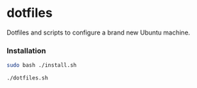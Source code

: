 # dotfiles
Dotfiles and scripts to configure a brand new Ubuntu machine.

### Installation

``` bash
sudo bash ./install.sh
```
``` bash
./dotfiles.sh
``` 
